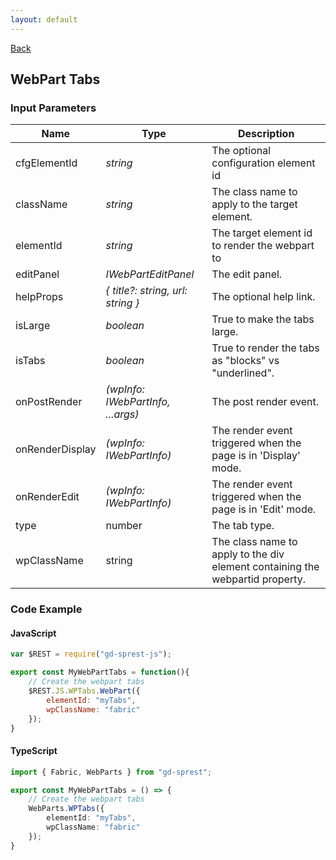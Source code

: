 ```yaml
---
layout: default
---
```

<div class="page-info" markdown="1">

[Back](/js/webparts)
## WebPart Tabs

</div>

### Input Parameters

| Name | Type | Description |
| --- | --- | --- |
| cfgElementId | _string_ | The optional configuration element id |
| className | _string_ | The class name to apply to the target element. |
| elementId | _string_ | The target element id to render the webpart to |
| editPanel | _IWebPartEditPanel_ | The edit panel. |
| helpProps | _{ title?: string, url: string }_ | The optional help link. |
| isLarge | _boolean_ | True to make the tabs large. |
| isTabs | _boolean_ | True to render the tabs as "blocks" vs "underlined". |
| onPostRender | _(wpInfo: IWebPartInfo, ...args)_ | The post render event. |
| onRenderDisplay | _(wpInfo: IWebPartInfo)_ | The render event triggered when the page is in 'Display' mode. |
| onRenderEdit | _(wpInfo: IWebPartInfo)_ | The render event triggered when the page is in 'Edit' mode. |
| type | number | The tab type. |
| wpClassName | string | The class name to apply to the div element containing the webpartid property. |

### Code Example
#### JavaScript
```js
var $REST = require("gd-sprest-js");

export const MyWebPartTabs = function(){
    // Create the webpart tabs
    $REST.JS.WPTabs.WebPart({
        elementId: "myTabs",
        wpClassName: "fabric"
    });
}
```
#### TypeScript
```ts
import { Fabric, WebParts } from "gd-sprest";

export const MyWebPartTabs = () => {
    // Create the webpart tabs
    WebParts.WPTabs({
        elementId: "myTabs",
        wpClassName: "fabric"
    });
}
```